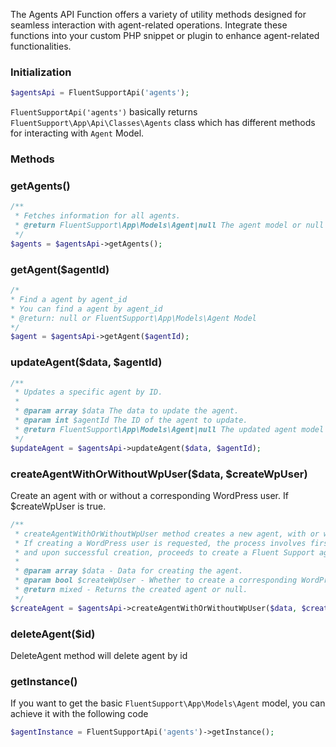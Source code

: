 The Agents API Function offers a variety of utility methods designed for seamless interaction with agent-related operations. Integrate these functions into your custom PHP snippet or plugin to enhance agent-related functionalities.

### Initialization
```php 
$agentsApi = FluentSupportApi('agents');
```
`FluentSupportApi('agents')` basically returns `FluentSupport\App\Api\Classes\Agents` class which has different methods for interacting with `Agent` Model.

### Methods

### getAgents()
```php 
/**
 * Fetches information for all agents.
 * @return FluentSupport\App\Models\Agent|null The agent model or null if not found.
 */
$agents = $agentsApi->getAgents();
```

### getAgent($agentId)
```php 
/*
* Find a agent by agent_id
* You can find a agent by agent_id
* @return: null or FluentSupport\App\Models\Agent Model
*/
$agent = $agentsApi->getAgent($agentId);
```

### updateAgent($data, $agentId)
```php 
/**
 * Updates a specific agent by ID.
 *
 * @param array $data The data to update the agent.
 * @param int $agentId The ID of the agent to update.
 * @return FluentSupport\App\Models\Agent|null The updated agent model or null if not found.
 */
$updateAgent = $agentsApi->updateAgent($data, $agentId);
```

### createAgentWithOrWithoutWpUser($data, $createWpUser)
Create an agent with or without a corresponding WordPress user. If $createWpUser is true.
```php 
/**
 * createAgentWithOrWithoutWpUser method creates a new agent, with or without a corresponding WordPress user.
 * If creating a WordPress user is requested, the process involves first creating the WordPress user,
 * and upon successful creation, proceeds to create a Fluent Support agent.
 *
 * @param array $data - Data for creating the agent.
 * @param bool $createWpUser - Whether to create a corresponding WordPress user.
 * @return mixed - Returns the created agent or null.
 */
$createAgent = $agentsApi->createAgentWithOrWithoutWpUser($data, $createWpUser);
```

### deleteAgent($id)
DeleteAgent method will delete agent by id


### getInstance()
If you want to get the basic `FluentSupport\App\Models\Agent` model, you can achieve it with the following code

```php 
$agentInstance = FluentSupportApi('agents')->getInstance();
```

